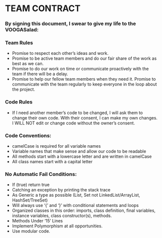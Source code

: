 # TEAM CONTRACT
### By signing this document, I swear to give my life to the VOOGASalad:
### Team Rules
- Promise to respect each other’s ideas and work.
-  Promise to be active team members and do our fair share of the work as best as we can.
-  Promise to do our work on time or communicate proactively with the team if there will be a delay.
 - Promise to help our fellow team members when they need it.
Promise to communicate with the team regularly to keep everyone in the loop about the project. 

### Code Rules
- If I need another member’s code to be changed, I will ask them to change their own code. With their consent, I can make my own changes. I WILL NOT edit or change code without the owner’s consent. 

### Code Conventions:
- camelCase is required for all variable names
- Variable names that make sense and allow our code to be readable
- All methods start with a lowercase letter and are written in camelCase
- All class names start with a capital letter

### No Automatic Fail Conditions:
- If (true) return true
- Catching an exception by printing the stack trace
- As Generic a type as possible (List, Set not LinkedList/ArrayList, HashSet/TreeSet)
- Will always use ‘{’ and ‘}’ with conditional statements and loops
- Organized classes in this order: imports, class definition, final variables, instance variables, class constructor(s), methods.
- Methods Under ‘15’ Lines
- Implement Polymorphism at all opportunities. 
- Use modular code.